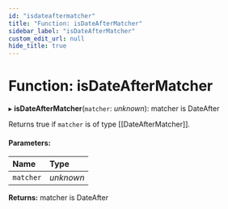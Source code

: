 ```yaml
---
id: "isdateaftermatcher"
title: "Function: isDateAfterMatcher"
sidebar_label: "isDateAfterMatcher"
custom_edit_url: null
hide_title: true
---
```


# Function: isDateAfterMatcher

▸ **isDateAfterMatcher**(`matcher`: *unknown*): matcher is DateAfter

Returns true if `matcher` is of type [[DateAfterMatcher]].

#### Parameters:

Name | Type |
:------ | :------ |
`matcher` | *unknown* |

**Returns:** matcher is DateAfter
